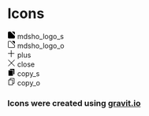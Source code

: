 # Icons

![mdsho_logo_s](mdsho_logo_s.png) mdsho_logo_s  
![mdsho_logo_o](mdsho_logo_o.png) mdsho_logo_o  
![plus](plus.png) plus  
![close](close.png) close  
![copy_s](copy_s.png) copy_s  
![copy_o](copy_o.png) copy_o  

### Icons were created using [gravit.io](https://gravit.io/)
